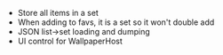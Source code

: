 * Store all items in a set
* When adding to favs, it is a set so it won't double add
* JSON list->set loading and dumping
* UI control for WallpaperHost
